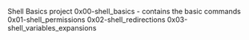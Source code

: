 Shell Basics project
0x00-shell_basics - contains the basic commands
0x01-shell_permissions
0x02-shell_redirections
0x03-shell_variables_expansions 
